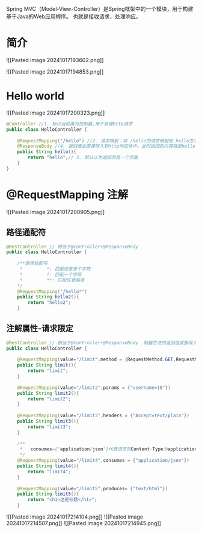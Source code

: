 Spring MVC（Model-View-Controller）是Spring框架中的一个模块，用于构建基于Java的Web应用程序。
也就是接收请求，处理响应。

# 简介
![[Pasted image 20241017193602.png]]

![[Pasted image 20241017194853.png]]

# Hello world

![[Pasted image 20241017200323.png]]

```java
@Controller //1. 标识当前类为控制器,用于处理http请求  
public class HelloController {  
  
    @RequestMapping("/hello") //2. 请求映射：将 /hello的请求映射到 hello方法  
    @ResponseBody //4. 返回值会直接写入到http响应体中，此时返回的内容就是hello  
    public String hello(){  
        return "hello";// 3. 默认认为返回的是一个页面  
    }  
}
```
# @RequestMapping 注解
![[Pasted image 20241017200905.png]]
## 路径通配符
```java
@RestController // 相当于@Controller+@ResponseBody  
public class HelloController {  
  
    /**路径统配符  
     *         *: 匹配任意多个字符  
     *         ?: 匹配一个字符  
     *         **: 匹配任意路径  
    */  
    @RequestMapping("/hello*")  
    public String hello2(){  
        return "hello2";  
    }
```

## 注解属性-请求限定
```java
@RestController // 相当于@Controller+@ResponseBody  制器方法的返回值直接写入 HTTP 响应体中，而不是将其解析为视图名称。
public class HelloController {  
      
    @RequestMapping(value="/limit",method = {RequestMethod.GET,RequestMethod.POST})  
    public String limit(){  
        return "limit";  
    }  
  
    @RequestMapping(value="/limit2",params = {"username=18"})  
    public String limit2(){  
        return "limit2";  
    }  
  
    @RequestMapping(value="/limit3",headers = {"Accept=text/plain"})  
    public String limit3(){  
        return "limit3";  
    }  
  
    /**  
     *   consumes={"application/json"}代表请求的Content-Type为application/json  
     */    
    @RequestMapping(value="/limit4",consumes = {"application/json"})  
    public String limit4(){  
        return "limit4";  
    }  
  
    @RequestMapping(value="/limit5",produces= {"text/html"})  
    public String limit5(){  
        return "<h1>这是标题</h1>";  
    }
```

![[Pasted image 20241017214104.png]]
![[Pasted image 20241017214507.png]]
![[Pasted image 20241017214945.png]]